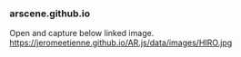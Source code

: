 ### arscene.github.io

Open and capture below linked image.
https://jeromeetienne.github.io/AR.js/data/images/HIRO.jpg
